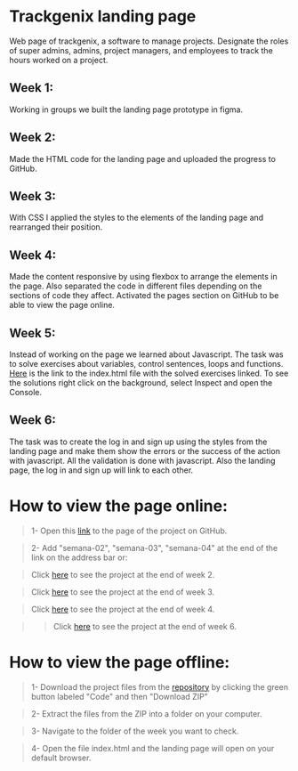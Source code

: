 # Trackgenix landing page

Web page of trackgenix, a software to manage projects.
Designate the roles of super admins, admins, project managers, and employees to track the hours worked on a project.

## Week 1:
Working in groups we built the landing page prototype in figma.

## Week 2:
Made the HTML code for the landing page and uploaded the progress to GitHub.

## Week 3:
With CSS I applied the styles to the elements of the landing page and rearranged their position.

## Week 4:
Made the content responsive by using flexbox to arrange the elements in the page. Also separated the code in different files depending on the sections of code they affect.
Activated the pages section on GitHub to be able to view the page online.

## Week 5:
Instead of working on the page we learned about Javascript. The task was to solve exercises about variables, control sentences, loops and functions. 
[Here](https://johsua30.github.io/BaSP-M2022-Etapa-1/semana-05/) is the link to the index.html file with the solved exercises linked. To see the solutions right click on the background, select Inspect and open the Console.

## Week 6:
The task was to create the log in and sign up using the styles from the landing page and make them show the errors or the success of the action with javascript. All the validation is done with javascript. Also the landing page, the log in and sign up will link to each other.

# How to view the page online:

>1- Open this [link](https://johsua30.github.io/BaSP-M2022-Etapa-1/) to the page of the project on GitHub.

>2- Add "semana-02", "semana-03", "semana-04" at the end of the link on the address bar or:

>Click [here](https://johsua30.github.io/BaSP-M2022-Etapa-1/semana-02/) to see the project at the end of week 2.

>Click [here](https://johsua30.github.io/BaSP-M2022-Etapa-1/semana-03/) to see the project at the end of week 3.

>Click [here](https://johsua30.github.io/BaSP-M2022-Etapa-1/semana-04/) to see the project at the end of week 4.

>>Click [here](https://johsua30.github.io/BaSP-M2022-Etapa-1/semana-06/views) to see the project at the end of week 6.

# How to view the page offline:

>1- Download the project files from the [repository](https://github.com/Johsua30/BaSP-M2022-Etapa-1/) by clicking the green button labeled "Code" and then "Download ZIP"

>2- Extract the files from the ZIP into a folder on your computer.

>3- Navigate to the folder of the week you want to check.

>4- Open the file index.html and the landing page will open on your default browser.